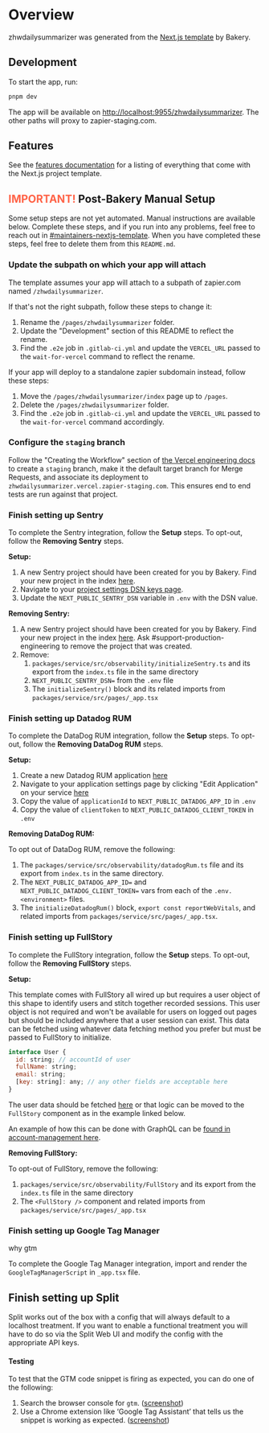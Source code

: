 # Overview

zhwdailysummarizer was generated from the [Next.js template](https://gitlab.com/zapier/nextjs-template) by Bakery.

## Development

To start the app, run:

```bash
pnpm dev
```

The app will be available on <http://localhost:9955/zhwdailysummarizer>. The other paths will proxy to zapier-staging.com.

## Features

See the [features documentation](http://docs.k8s.zapier.com/zhwdailysummarizer/features.html) for a listing of everything that come with the Next.js project template.

## <span style="color:tomato">IMPORTANT!</span> Post-Bakery Manual Setup

Some setup steps are not yet automated. Manual instructions are available below. Complete these steps, and if you run into any problems, feel free to reach out in [#maintainers-nextjs-template](https://zapier.slack.com/archives/C01MVTHR6HK). When you have completed these steps, feel free to delete them from this `README.md`.

### Update the subpath on which your app will attach

The template assumes your app will attach to a subpath of zapier.com named `/zhwdailysummarizer`.

If that's not the right subpath, follow these steps to change it:

1. Rename the `/pages/zhwdailysummarizer` folder.
1. Update the "Development" section of this README to reflect the rename.
1. Find the `.e2e` job in `.gitlab-ci.yml` and update the `VERCEL_URL` passed to the `wait-for-vercel` command to reflect the rename.

If your app will deploy to a standalone zapier subdomain instead, follow these steps:

1. Move the `/pages/zhwdailysummarizer/index` page up to `/pages`.
1. Delete the `/pages/zhwdailysummarizer` folder.
1. Find the `.e2e` job in `.gitlab-ci.yml` and update the `VERCEL_URL` passed to the `wait-for-vercel` command accordingly.

### Configure the `staging` branch

Follow the "Creating the Workflow" section of [the Vercel engineering docs](https://engineering.zapier.com/guides/frontend/vercel/ci-cd-workflow/#creating-the-workflow) to create a `staging` branch, make it the default target branch for Merge Requests, and associate its deployment to `zhwdailysummarizer.vercel.zapier-staging.com`. This ensures end to end tests are run against that project.

### Finish setting up Sentry

To complete the Sentry integration, follow the **Setup** steps. To opt-out, follow the **Removing Sentry** steps.

**Setup:**

1.  A new Sentry project should have been created for you by Bakery. Find your new project in the index [here](https://sentry.io/organizations/zapier-1/projects/).
2.  Navigate to your [project settings DSN keys page](https://sentry.io/settings/zapier-1/projects/zhwdailysummarizer/keys/).
3.  Update the `NEXT_PUBLIC_SENTRY_DSN` variable in `.env` with the DSN value.

**Removing Sentry:**

1.  A new Sentry project should have been created for you by Bakery. Find your new project in the index [here](https://sentry.io/organizations/zapier-1/projects/). Ask #support-production-engineering to remove the project that was created.
2.  Remove:
    1. `packages/service/src/observability/initializeSentry.ts` and its export from the `index.ts` file in the same directory
    2. `NEXT_PUBLIC_SENTRY_DSN=` from the `.env` file
    3. The `initializeSentry()` block and its related imports from `packages/service/src/pages/_app.tsx`

### Finish setting up Datadog RUM

To complete the DataDog RUM integration, follow the **Setup** steps. To opt-out, follow the **Removing DataDog RUM** steps.

**Setup:**

1.  Create a new Datadog RUM application [here](https://zapier.datadoghq.com/rum/application/create)
2.  Navigate to your application settings page by clicking "Edit Application" on your service [here](https://zapier.datadoghq.com/rum/list?live=1d)
3.  Copy the value of `applicationId` to `NEXT_PUBLIC_DATADOG_APP_ID` in `.env`
4.  Copy the value of `clientToken` to `NEXT_PUBLIC_DATADOG_CLIENT_TOKEN` in `.env`

**Removing DataDog RUM:**

To opt out of DataDog RUM, remove the following:

1.  The `packages/service/src/observability/datadogRum.ts` file and its export from `index.ts` in the same directory.
2.  The `NEXT_PUBLIC_DATADOG_APP_ID=` and `NEXT_PUBLIC_DATADOG_CLIENT_TOKEN=` vars from each of the `.env.<environment>` files.
3.  The `initializeDatadogRum()` block, `export const reportWebVitals`, and related imports from `packages/service/src/pages/_app.tsx`.

### Finish setting up FullStory

To complete the FullStory integration, follow the **Setup** steps. To opt-out, follow the **Removing FullStory** steps.

**Setup:**

This template comes with FullStory all wired up but requires a user object of this shape to identify users and stitch together recorded sessions. This user object is not required and won't be available for users on logged out pages but should be included anywhere that a user session can exist. This data can be fetched using whatever data fetching method you prefer but must be passed to FullStory to initialize.

```js
interface User {
  id: string; // accountId of user
  fullName: string;
  email: string;
  [key: string]: any; // any other fields are acceptable here
}
```

The user data should be fetched [here](https://github.com/zapier/nextjs-template/blob/main/%7B%7Bcookiecutter.gitlab_repo%7D%7D/packages/service/src/pages/_app.tsx#L26) or that logic can be moved to the `FullStory` component as in the example linked below.

An example of how this can be done with GraphQL can be [found in account-management here](https://github.com/zapier/account-management/blob/main/packages/service/src/observability/FullStory/FullStory.tsx#L61-L68).

**Removing FullStory:**

To opt-out of FullStory, remove the following:

1.  `packages/service/src/observability/FullStory` and its export from the `index.ts` file in the same directory
1.  The `<FullStory />` component and related imports from `packages/service/src/pages/_app.tsx`

### Finish setting up Google Tag Manager

why gtm

To complete the Google Tag Manager integration, import and render the `GoogleTagManagerScript` in `_app.tsx` file.

## Finish setting up Split

Split works out of the box with a config that will always default to a localhost treatment. If you want to enable a functional
treatment you will have to do so via the Split Web UI and modify the config with the appropriate API keys.

#### Testing

To test that the GTM code snippet is firing as expected, you can do one of the following:

1. Search the browser console for `gtm`. ([screenshot](https://cdn.zappy.app/d28381fbef8600525f440ced8a03f033.png))
2. Use a Chrome extension like ‘Google Tag Assistant’ that tells us the snippet is working as expected. ([screenshot](https://cdn.zappy.app/2fe4448b3c3c68a2a861e24ee70162f5.png))
